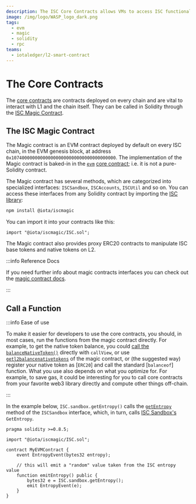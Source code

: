 ```yaml
---
description: The ISC Core Contracts allows VMs to access ISC functionality.
image: /img/logo/WASP_logo_dark.png
tags:
  - evm
  - magic
  - solidity
  - rpc
teams:
  - iotaledger/l2-smart-contract
---
```


# The Core Contracts

The [core contracts](../../explanations/core-contracts.md) are contracts deployed on every chain and are vital to interact with L1 and the chain itself. They can be called in Solidity through the [ISC Magic Contract](../../references/magic-contract/introduction.md).

## The ISC Magic Contract

The Magic contract is an EVM contract deployed by default on every ISC chain, in the EVM genesis block, at
address `0x1074000000000000000000000000000000000000`.
The implementation of the Magic contract is baked-in in
the [`evm`](../../references/core-contracts/evm.md) [core contract](../../references/core-contracts/overview.md);
i.e. it is not a pure-Solidity contract.

The Magic contract has several methods, which are categorized into specialized
interfaces: `ISCSandbox`, `ISCAccounts`, `ISCUtil` and so on.
You can access these interfaces from any Solidity contract by importing
the [ISC library](https://www.npmjs.com/package/@iota/iscmagic):

```bash npm2yarn
npm install @iota/iscmagic
```

You can import it into your contracts like this:

```solidity
import "@iota/iscmagic/ISC.sol";
```

The Magic contract also provides proxy ERC20 contracts to manipulate ISC base
tokens and native tokens on L2.

:::info Reference Docs

If you need further info about magic contracts interfaces you can check out the [magic contract docs](../../references/magic-contract/introduction.md).

:::

## Call a Function

:::info Ease of use

To make it easier for developers to use the core contracts, you should, in most cases, run the functions from the magic contract directly. For example, to get the native token balance, you could [call the `balanceNativeToken()`](call-view.md) directly with `callView`, or use [`getl2balancenativetokens`](basics/get-balance.md) of the magic contract, or (the suggested way) register your native token as [`ERC20`] and call the standard [`balanceof`] function. What you use also depends on what you optimize for. For example, to save gas, it could be interesting for you to call core contracts from your favorite web3 library directly and compute other things off-chain.

:::

In the example below, `ISC.sandbox.getEntropy()` calls the
[`getEntropy`](https://github.com/iotaledger/wasp/blob/develop/packages/vm/core/evm/iscmagic/ISCSandbox.sol#L20)
method of the `ISCSandbox` interface, which, in turn,
calls [ISC Sandbox's](../../explanations/sandbox.md) `GetEntropy`.

```solidity
pragma solidity >=0.8.5;

import "@iota/iscmagic/ISC.sol";

contract MyEVMContract {
    event EntropyEvent(bytes32 entropy);

    // this will emit a "random" value taken from the ISC entropy value
    function emitEntropy() public {
        bytes32 e = ISC.sandbox.getEntropy();
        emit EntropyEvent(e);
    }
}
```

